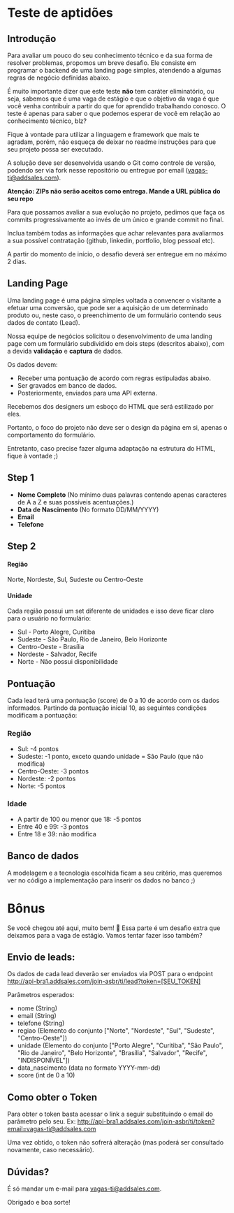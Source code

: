 # Teste de aptidões

## Introdução
Para avaliar um pouco do seu conhecimento técnico e da sua forma de resolver problemas, propomos um breve desafio.
Ele consiste em programar o backend de uma landing page simples, atendendo a algumas regras de negócio definidas abaixo.

É muito importante dizer que este teste **não** tem caráter eliminatório, ou seja, sabemos que é uma vaga de estágio e que o objetivo da vaga é que você venha contribuir a partir do que for aprendido trabalhando conosco. O teste é apenas para saber o que podemos esperar de você em relação ao conhecimento técnico, blz?

Fique à vontade para utilizar a linguagem e framework que mais te agradam, porém, não esqueça de deixar no readme instruções para que seu projeto possa ser executado.

A solução deve ser desenvolvida usando o Git como controle de versão, podendo ser via fork nesse repositório ou entregue por email (vagas-ti@addsales.com). 

**Atenção: ZIPs não serão aceitos como entrega. Mande a URL pública do seu repo** 

Para que possamos avaliar a sua evolução no projeto, pedimos que faça os commits progressivamente ao invés de um único e grande commit no final.

Inclua também todas as informações que achar relevantes para avaliarmos a sua possível contratação (github, linkedin, portfolio, blog pessoal etc).

A partir do momento de início, o desafio deverá ser entregue em no máximo 2 dias. 

## Landing Page
Uma landing page é uma página simples voltada a convencer o visitante a efetuar uma conversão, que pode ser a aquisição de um determinado produto ou, neste caso, o preenchimento de um formulário contendo seus dados de contato (Lead).

Nossa equipe de negócios solicitou o desenvolvimento de uma landing page com um formulário subdividido em dois steps (descritos abaixo), com a devida **validação** e **captura** de dados.

Os dados devem:
- Receber uma pontuação de acordo com regras estipuladas abaixo.
- Ser gravados em banco de dados. 
- Posteriormente, enviados para uma API externa.

Recebemos dos designers um esboço do HTML que será estilizado por eles.

Portanto, o foco do projeto não deve ser o design da página em si, apenas o comportamento do formulário.

Entretanto, caso precise fazer alguma adaptação na estrutura do HTML, fique à vontade ;)

## Step 1
- **Nome Completo** (No mínimo duas palavras contendo apenas caracteres de A a Z e suas possíveis acentuações.)
- **Data de Nascimento** (No formato DD/MM/YYYY)
- **Email**
- **Telefone**

## Step 2
#### Região
Norte, Nordeste, Sul, Sudeste ou Centro-Oeste

#### Unidade
Cada região possui um set diferente de unidades e isso deve ficar claro para o usuário no formulário:

- Sul - Porto Alegre, Curitiba
- Sudeste - São Paulo, Rio de Janeiro, Belo Horizonte
- Centro-Oeste - Brasília
- Nordeste - Salvador, Recife
- Norte - Não possui disponibilidade

## Pontuação
Cada lead terá uma pontuação (score) de 0 a 10 de acordo com os dados informados.
Partindo da pontuação inicial 10, as seguintes condições modificam a pontuação:

### Região
- Sul: -4 pontos
- Sudeste: -1 ponto, exceto quando unidade = São Paulo (que não modifica)
- Centro-Oeste: -3 pontos
- Nordeste: -2 pontos
- Norte: -5 pontos

### Idade

- A partir de 100 ou menor que 18: -5 pontos
- Entre 40 e 99: -3 pontos
- Entre 18 e 39: não modifica

## Banco de dados
A modelagem e a tecnologia escolhida ficam a seu critério, mas queremos ver no código a implementação para inserir os dados no banco ;)

# Bônus 
Se você chegou até aqui, muito bem! 🎉 Essa parte é um desafio extra que deixamos para a vaga de estágio. Vamos tentar fazer isso também?


## Envio de leads:
Os dados de cada lead deverão ser enviados via POST para o endpoint http://api-bra1.addsales.com/join-asbr/ti/lead?token=[SEU_TOKEN]

Parâmetros esperados:

- nome (String)
- email (String)
- telefone (String)
- regiao (Elemento do conjunto ["Norte", "Nordeste", "Sul", "Sudeste", "Centro-Oeste"])
- unidade (Elemento do conjunto ["Porto Alegre", "Curitiba", "São Paulo", "Rio de Janeiro", "Belo Horizonte", "Brasília", "Salvador", "Recife", "INDISPONÍVEL"])
- data_nascimento (data no formato YYYY-mm-dd)
- score (int de 0 a 10)

## Como obter o Token
Para obter o token basta acessar o link a seguir substituindo o email do parâmetro pelo seu. Ex: http://api-bra1.addsales.com/join-asbr/ti/token?email=vagas-ti@addsales.com

Uma vez obtido, o token não sofrerá alteração (mas poderá ser consultado novamente, caso necessário).

## Dúvidas?
É só mandar um e-mail para <vagas-ti@addsales.com>.

Obrigado e boa sorte!
